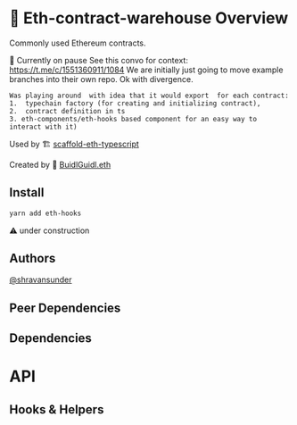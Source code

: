 # 🏢 Eth-contract-warehouse Overview

Commonly used Ethereum contracts.

📝 Currently on pause
See this convo for context: https://t.me/c/1551360911/1084
We are initially just going to move example branches into their own repo.  Ok with divergence.  

```
Was playing around  with idea that it would export  for each contract:
1.  typechain factory (for creating and initializing contract),
2.  contract definition in ts
3. eth-components/eth-hooks based component for an easy way to interact with it)

```

Used by 🏗 [scaffold-eth-typescript](https://github.com/scaffold-eth/scaffold-eth-typescript)

Created by 🏰 [BuidlGuidl.eth](https://BuidlGuidl.com)

## Install

```sh
yarn add eth-hooks
```

⚠ under construction

## Authors

[@shravansunder](https://github.com/ShravanSunder)

## Peer Dependencies

## Dependencies

# API

## Hooks &amp; Helpers
